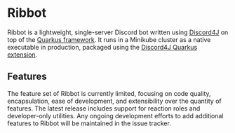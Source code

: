 # Ribbot
Ribbot is a lightweight, single-server Discord bot written using [Discord4J](https://discord4j.com) on top of the 
[Quarkus framework](https://quarkus.io). It runs in a Minikube cluster as a native executable in production, packaged 
using the [Discord4J Quarkus extension](https://github.com/cameronprater/quarkus-discord4j).

## Features
The feature set of Ribbot is currently limited, focusing on code quality, encapsulation, ease of development, and 
extensibility over the quantity of features. The latest release includes support for reaction roles and developer-only 
utilities. Any ongoing development efforts to add additional features to Ribbot will be maintained in the issue tracker.